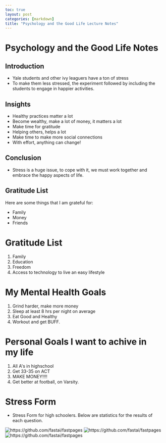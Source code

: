 ```yaml
---
toc: true
layout: post
categories: [markdown]
title: "Psychology and the Good Life Lecture Notes"
---
```


# Psychology and the Good Life Notes

## Introduction
  - Yale students and other ivy leaguers have a ton of stress
  - To make them less stressed, the experiment followed by including the students to engage in happier activities. 

## Insights
- Healthy practices matter a lot
- Become wealthy, make a lot of money, it matters a lot
- Make time for gratitude 
- Helping others, helps a lot
- Make time to make more social connections
- With effort, anything can change!

## Conclusion
- Stress is a huge issue, to cope with it, we must work together and embrace the happy aspects of life. 

## Gratitude List

Here are some things that I am grateful for:
- Family
- Money
- Friends

# Gratitude List
1. Family
2. Education
3. Freedom
4. Access to technology to live an easy lifestyle

# My Mental Health Goals
1. Grind harder, make more money
2. Sleep at least 8 hrs per night on average
3. Eat Good and Healthy
4. Workout and get BUFF.

# Personal Goals I want to achive in my life
1. All A's in highschool
2. Get 33-35 on ACT
3. MAKE MONEY!!!!
4. Get better at football, on Varsity. 

# Stress Form
- Stress Form for high schoolers. Below are statistics for the results of each question.

![]({{site.baseurl}}/images/piechart1.png "https://github.com/fastai/fastpages")
![]({{site.baseurl}}/images/piechart2.png "https://github.com/fastai/fastpages")
![]({{site.baseurl}}/images/piechart3.png "https://github.com/fastai/fastpages")
